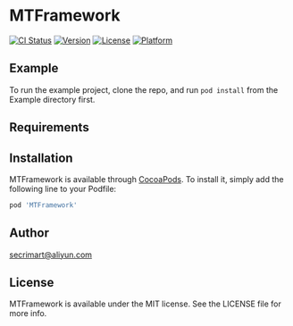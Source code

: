 # MTFramework

[![CI Status](http://img.shields.io/travis/rstx_reg@aliyun.com/MTFramework.svg?style=flat)](https://travis-ci.org/rstx_reg@aliyun.com/MTFramework)
[![Version](https://img.shields.io/cocoapods/v/MTFramework.svg?style=flat)](http://cocoapods.org/pods/MTFramework)
[![License](https://img.shields.io/cocoapods/l/MTFramework.svg?style=flat)](http://cocoapods.org/pods/MTFramework)
[![Platform](https://img.shields.io/cocoapods/p/MTFramework.svg?style=flat)](http://cocoapods.org/pods/MTFramework)

## Example

To run the example project, clone the repo, and run `pod install` from the Example directory first.

## Requirements

## Installation

MTFramework is available through [CocoaPods](http://cocoapods.org). To install
it, simply add the following line to your Podfile:

```ruby
pod 'MTFramework'
```

## Author

 secrimart@aliyun.com

## License

MTFramework is available under the MIT license. See the LICENSE file for more info.
